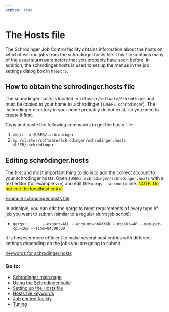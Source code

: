 ```yaml
---
orphan: true
---
```


# The Hosts file
The Schrodinger Job Control facility obtains information about the hosts on which it will run jobs from the 
schrodinger.hosts file. This file contains many of the usual slurm parameters that you probably have seen before.
In addition, the schrodinger.hosts is used to set up the menus in the job settings dialog box in `Maestro`.

## How to obtain the schrodinger.hosts file
The schrodinger.hosts is located in `/cluster/software/Schrodinger` and  must be copied to your home to .schrodinger 
(`$USER/.schrodinger`). The .schrodinger directory in your home probably do not exist, so you need to create it first.

Copy and paste the following commands to get the hosts file:
1. `mkdir -p $USER/.schrodinger`
2. `cp /cluster/software/Schrodinger/schrodinger.hosts $USER/.schrodinger`

## Editing schrödinger.hosts
The first and most important thing to do is to add the correct account to your schrodinger.hosts.
Open `$USER/.schrodinger/schrodinger.hosts` with a text editor (for example `vim`) and edit the `qargs --account=` line.
<span style="background-color: #FFFF00">NOTE: Do not edit the localhost entry!</span>

[Example schrodinger.hosts file](schrodinger_hostfile.md)

In principle, you can edit the qargs to meet requirements of every type of job you want to submit (similar to a regular
slurm job script):
* `qargs:       --export=ALL --account=nnXXXXk --ntasks=40 --mem-per-cpu=1GB --time=04:00:00`

It is however more efficient to make several host entries with different settings depending on the jobs you are
  going to submit. 



[Keywords for schrodinger.hosts](host_file_settings.md)

### Go to:
* [Schrodinger main page](schrodinger.md)
* [Using the Schrodinger suite](schrodinger_usage.md)
* [Setting up the Hosts file](schrodinger_hosts.md)
* [Hosts file keywords](host_file_settings.md)
* [Job control facility](job_control.md)
* [Tuning](tuning.md)